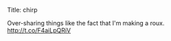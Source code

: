 Title: chirp

Over-sharing things like the fact that I'm making a roux. <a href="http://t.co/F4aiLpQRiV">http://t.co/F4aiLpQRiV</a>
